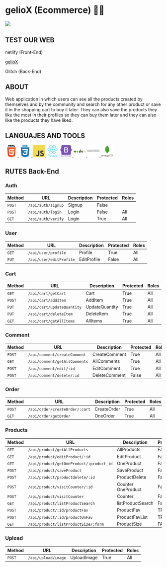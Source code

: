 # gelioX (Ecommerce) 🛒👕

<img  src="https://github.com/fransan990/gelioX_Client/blob/main/public/images/InicioPagina.png" style="max-width: 100%;"/>

## TEST OUR WEB

<p>netlify (Front-End)</p>
<a href="https://geliox.netlify.app/" target="_blank" rel="noreferrer"> 
 <p>gelioX</p>
</a>

<p>Glitch (Back-End)</p>

## ABOUT

<p> Web application in which users can see all the products created by themselves and by the community and search for any other product or save it in the shopping cart to buy it later. They can also save the products they like the most in their profiles so they can buy them later and they can also like the products they have liked. </p>

## LANGUAJES AND TOOLS

<p align="left">
 
 <a href="https://www.w3.org/html/" target="_blank" rel="noreferrer"> 
  <img  src="https://raw.githubusercontent.com/devicons/devicon/master/icons/html5/html5-original-wordmark.svg" alt="html5" width="40" height="40"/> 
 </a>

 <a href="https://www.w3schools.com/css/" target="_blank" rel="noreferrer"> 
  <img src="https://github.com/devicons/devicon/raw/master/icons/css3/css3-plain-wordmark.svg" title="CSS3" alt="CSS" width="40" height="40" style="max-width: 100%;">
 </a>
 
 <a href="https://developer.mozilla.org/en-US/docs/Web/JavaScript" target="_blank" rel="noreferrer"> 
  <img src="https://raw.githubusercontent.com/devicons/devicon/master/icons/javascript/javascript-original.svg" alt="javascript" width="40" height="40"/>  </a>



<a href="https://es.reactjs.org/" target="_blank" rel="noreferrer"> 
  <img src="https://github.com/devicons/devicon/raw/master/icons/react/react-original-wordmark.svg" title="React" alt="React" width="40" height="40"></a>
  

<a href="https://getbootstrap.com" target="_blank" rel="noreferrer"> 
 <img src="https://raw.githubusercontent.com/devicons/devicon/master/icons/bootstrap/bootstrap-plain-wordmark.svg" alt="bootstrap" width="40" height="40"/> </a>
 
<a href="https://nodejs.org" target="_blank" rel="noreferrer"> 
 <img src="https://raw.githubusercontent.com/devicons/devicon/master/icons/nodejs/nodejs-original-wordmark.svg" alt="nodejs" width="40" height="40"/> 
 </a> 
 
<a href="https://expressjs.com" target="_blank" rel="noreferrer"> 
 <img src="https://raw.githubusercontent.com/devicons/devicon/master/icons/express/express-original-wordmark.svg" alt="express" width="40" height="40"/> </a>
 
 <a href="https://www.mongodb.com/" target="_blank" rel="noreferrer"> 
  <img src="https://raw.githubusercontent.com/devicons/devicon/master/icons/mongodb/mongodb-original-wordmark.svg" alt="mongodb" width="40" height="40"/>  </a>
 
</p>



## RUTES Back-End


### Auth

| Method | URL | Description | Protected | Roles |
|--------|-----|-------------|-----------|-------|
| `POST` | `/api/auth/signup` | Signup | False |  | 
| `POST`| `/api/auth/login` | Login | False | All | 
| `GET` | `/api/auth/verify` | Login | True | All | 


### User

| Method | URL | Description | Protected | Roles |
|--------|-----|-------------|-----------|-------|
| `GET` | `/api/user/profile` | Profile | True | All | 
| `PUT`| `/api/user/editProfile` | EditProfile | False | All | 


### Cart

| Method | URL | Description | Protected | Roles |
|--------|-----|-------------|-----------|-------|
| `GET` | `/api/cart/getCart` | Cart | True | All | 
| `POST`| `/api/cart/addItem` | AddItem | True | All | 
| `PUT`| `/api/cart/updateQuantity` | UpdateQuantity | True | All | 
| `PUT`| `/api/cart/deleteItem` | DeleteItem | True | All | 
| `GET`| `/api/cart/getAllItems` | AllItems | True | All | 


### Comment

| Method | URL | Description | Protected | Roles |
|--------|-----|-------------|-----------|-------|
| `POST` | `/api/comment/createComment` | CreateComment | True | All | 
| `GET`| `/api/comment/getAllComments` | AllComments | True | All | 
| `POST`| `/api/comment/edit/:id` | EditComment | True | All | 
| `POST`| `/api/comment/delete/:id` | DeleteComment | False | All | 


### Order

| Method | URL | Description | Protected | Roles |
|--------|-----|-------------|-----------|-------|
| `POST` | `/api/order/createOrder/:cart` | CreateOrder | True | All | 
| `GET`| `/api/order/getOrder` | OneOrder | True | All | 


### Products

| Method | URL | Description | Protected | Roles |
|--------|-----|-------------|-----------|-------|
| `GET` | `/api/product/getAllProducts` | AllProducts | False | All | 
| `GET`| `/api/product/editProduct/:id` | EditProduct | False | All | 
| `GET`| `/api/product/getOneProduct/:product_id` | OneProduct | False | All | 
| `POST`| `/api/product/saveProduct` | SaveProduct | False | All | 
| `POST`| `/api/product/productdelete/:id` | ProductDelete | False | All | 
| `POST`| `/api/product/visitCounter/:id` | Counter OneProduct | False | All | 
| `POST`| `/api/product/visitCounter` | Counter | False | All |
| `GET`| `/api/product/listProductSearch` | listProductSearch | False | All |
| `POST`| `/api/product/:id/productFav` | ProductFav | TRUE | All | 
| `POST`| `/api/product/:id/productUnFav` | ProductFavList | TRUE | All |
| `GET`| `/api/product/listProductSize/:form` | ProductSize | FALSE | All | 


### Upload

| Method | URL | Description | Protected | Roles |
|--------|-----|-------------|-----------|-------|
| `POST` | `/api/upload/image` | UploadImage | True | All | 

   
